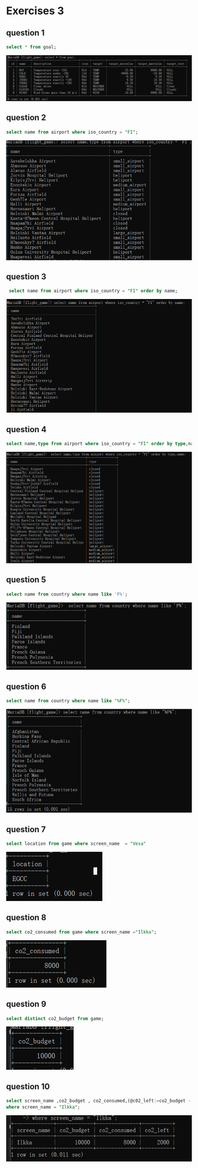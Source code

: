 # Exercises 3
## question 1
```sql
select * from goal;
```
![img_1.png](question1.png)
## question 2
```sql
select name from airport where iso_country = "FI";
```
![img_2.png](question2.png)
## question 3
```sql
 select name from airport where iso_country = "FI" order by name;
```
![img_3.png](question3.png)
## question 4
```sql
select name,type from airport where iso_country = "FI" order by type,name;
```
![img_4.png](question4.png)
## question 5
```sql
select name from country where name like 'F%';
```
![img.png](w3%20question5.png)
## question 6
```sql
select name from country where name like "%F%";
```
![img.png](question%206.png)
## question 7
```sql
select location from game where screen_name  = "Vesa"
```
![img.png](question%207.png)
## question 8
```sql
select co2_consumed from game where screen_name ="Ilkka";
```
![img.png](question%208.png)
## question 9
```sql
select distinct co2_budget from game;
```
![img.png](img.png)
## question 10
```sql
select screen_name ,co2_budget , co2_consumed,(@c02_left:=co2_budget - co2_consumed) as co2_left from game
where screen_name = "Ilkka";
```
![img_1.png](img_1.png)